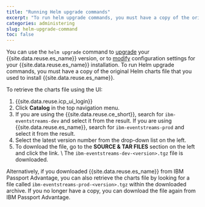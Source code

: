 ```yaml
---
title: "Running Helm upgrade commands"
excerpt: "To run helm upgrade commands, you must have a copy of the original Helm charts file that you used to install Event Streams."
categories: administering
slug: helm-upgrade-command
toc: false
---
```


You can use the `helm upgrade` command to [upgrade](../../installing/upgrading/) your {{site.data.reuse.es_name}} version, or to [modify](../modifying-installation/) configuration settings for your {{site.data.reuse.es_name}} installation. To run Helm upgrade commands, you must have a copy of the original Helm charts file that you used to install {{site.data.reuse.es_name}}.

To retrieve the charts file using the UI:
1. {{site.data.reuse.icp_ui_login}}
2. Click **Catalog** in the top navigation menu.
3. If you are using the {{site.data.reuse.ce_short}}, search for `ibm-eventstreams-dev` and select it from the result. If you are using {{site.data.reuse.es_name}}, search for `ibm-eventstreams-prod` and select it from the result.
4. Select the latest version number from the drop-down list on the left.
5. To download the file, go to the **SOURCE & TAR FILES** section on the left and click the link. \\
   The `ibm-eventstreams-dev-<version>.tgz` file is downloaded.

Alternatively, if you downloaded {{site.data.reuse.es_name}} from IBM Passport Advantage, you can also retrieve the charts file by looking for a file called `ibm-eventstreams-prod-<version>.tgz` within the downloaded archive. If you no longer have a copy, you can download the file again from IBM Passport Advantage.
